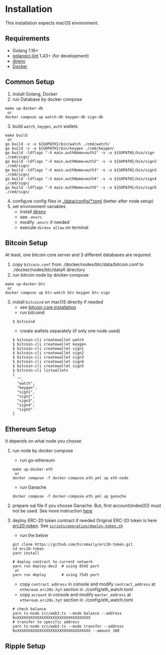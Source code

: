 # Installation

This installation expects macOS environment.

## Requirements
- Golang 1.16+
- [golangci-lint](https://github.com/golangci/golangci-lint) 1.43+ (for development)
- [direnv](https://direnv.net/)
- [Docker](https://www.docker.com/get-started)

## Common Setup
1. install Golang, Docker
2. run Database by docker compose
```
make up-docker-db
 or
docker compose up watch-db keygen-db sign-db
```
3. build `watch`, `keygen`, `auth` wallets
```
make build
 or
go build -v -o ${GOPATH}/bin/watch ./cmd/watch/
go build -v -o ${GOPATH}/bin/keygen ./cmd/keygen/
go build -ldflags "-X main.authName=auth1" -v -o ${GOPATH}/bin/sign ./cmd/sign/
go build -ldflags "-X main.authName=auth2" -v -o ${GOPATH}/bin/sign2 ./cmd/sign/
go build -ldflags "-X main.authName=auth3" -v -o ${GOPATH}/bin/sign3 ./cmd/sign/
go build -ldflags "-X main.authName=auth4" -v -o ${GOPATH}/bin/sign4 ./cmd/sign/
go build -ldflags "-X main.authName=auth5" -v -o ${GOPATH}/bin/sign5 ./cmd/sign/
```
4. configure config files in [./data/config/*.toml](https://github.com/hiromaily/go-crypto-wallet/tree/master/data/config) (better after node setup)
5. set environment variables
   - install [direnv](https://direnv.net/)
   - see `.envrc`
   - modify `.envrc` if needed
   - execute `direnv allow` on terminal

## Bitcoin Setup
At least, one bitcoin core server and 3 different databases are required.

1. copy `bitcoin.conf` from ./docker/nodes/btc/data/bitcoin.conf to ./docker/nodes/btc/dataX directory 
2. run bitcoin node by docker-compose
```
make up-docker-btc
 or
docker compose up btc-watch btc-keygen btc-sign
```

3. install `bitcoind` on macOS directly if needed
    - see [bitcoin core installation](https://github.com/bitcoin/bitcoin/blob/master/doc/build-osx.md)
    - run bitcoind
    ```
    $ bitcoind
    ```
    - create wallets separately (if only one node used)
    ```
    $ bitcoin-cli createwallet watch
    $ bitcoin-cli createwallet keygen
    $ bitcoin-cli createwallet sign1
    $ bitcoin-cli createwallet sign2
    $ bitcoin-cli createwallet sign3
    $ bitcoin-cli createwallet sign4
    $ bitcoin-cli createwallet sign5
    $ bitcoin-cli listwallets
    [
      "",
      "watch",
      "keygen",
      "sign1",
      "sign2",
      "sign3",
      "sign4",
      "sign5"
    ]
    ```

## Ethereum Setup
It depends on what node you choose

1. run node by docker compose
    - run go-ethereum
    ```
    make up-docker-eth
     or
    docker compose -f docker-compose.eth.yml up eth-node
    ```
    - run Ganache
    ```
    docker compose -f docker-compose.eth.yml up ganache
    ```

2. prepare sql file if you choose Ganache. But, first account(index[0]) must not be used. See more instruction [here](https://github.com/hiromaily/go-crypto-wallet/blob/master/docs/eth/Ganache.md)

3. deploy ERC-20 token contract if needed
Original ERC-20 token is here [erc20-token](https://github.com/hiromaily/erc20-token). See [`scripts/operation/deploy-token.sh`](https://github.com/hiromaily/go-crypto-wallet/blob/master/scripts/operation/deploy-token.sh)
    - run the below
    ```
    git clone https://github.com/hiromaily/erc20-token.git
    cd erc20-token
    yarn install

    # deploy contract to current network
    yarn run deploy-dev2  # using 8545 port
     or
    yarn run deploy       # using 7545 port
    ```
    - copy `contract address` in console and modify `contract_address` at `ethereum.erc20s.hyt` section in ./config/eth_watch.toml
    - copy `account` in console and modify `master_address` at `ethereum.erc20s.hyt` section in ./config/eth_watch.toml

    ```
    # check balance
    yarn ts-node src/web3.ts --mode balance --address 0xXXXXXXXXXXXXXXXXXXXXXXXXXXXXXXXXX
    # transfer to specific address
    yarn ts-node src/web3.ts --mode transfer --address 0xXXXXXXXXXXXXXXXXXXXXXXXXXXXXXXXXX --amount 100
    ```
   
## Ripple Setup
